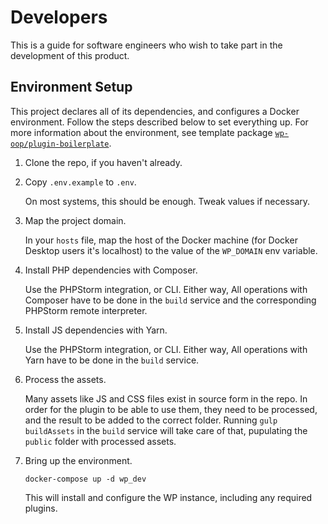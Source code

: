 # Developers
This is a guide for software engineers who wish to take part in the development of this product.

## Environment Setup
This project declares all of its dependencies, and configures a Docker environment. Follow the
steps described below to set everything up. For more information about the environment, see
template package [`wp-oop/plugin-boilerplate`][].

1. Clone the repo, if you haven't already.
2. Copy `.env.example` to `.env`.

    On most systems, this should be enough. Tweak values if necessary.
    
3. Map the project domain.

    In your `hosts` file, map the host of the Docker machine (for Docker Desktop users it's 
    localhost) to the value of the `WP_DOMAIN` env variable.

4. Install PHP dependencies with Composer.
   
   Use the PHPStorm integration, or CLI. Either way, All operations with Composer
   have to be done in the `build` service and the corresponding PHPStorm remote interpreter.
   
5. Install JS dependencies with Yarn.
   
   Use the PHPStorm integration, or CLI. Either way, All operations with Yarn
   have to be done in the `build` service.

6. Process the assets.

    Many assets like JS and CSS files exist in source form in the repo. In order
    for the plugin to be able to use them, they need to be processed, and the result
    to be added to the correct folder. Running `gulp buildAssets` in the `build` service
    will take care of that, pupulating the `public` folder with processed assets.
   
6. Bring up the environment.

    ```
    docker-compose up -d wp_dev
    ```
   
   This will install and configure the WP instance, including any required plugins.
   
   
[`wp-oop/plugin-boilerplate`]: https://github.com/wp-oop/plugin-boilerplate/
